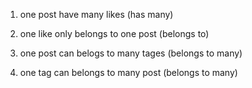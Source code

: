 1) one post have many likes (has many)
2) one like only belongs to one post (belongs to)

3) one post can belogs to many tages (belongs to many)
4) one tag can belongs to many post  (belongs to many)